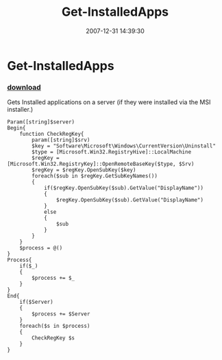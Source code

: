 ﻿---
pid:            95
poster:         BSonPosh
title:          Get-InstalledApps
date:           2007-12-31 14:39:30
format:         posh
parent:         0
parent:         0

---

# Get-InstalledApps

### [download](95.ps1)

Gets Installed applications on a server (if they were installed via the MSI installer.)

```posh
Param([string]$server)
Begin{
    function CheckRegKey{
        param([string]$srv)
        $key = "Software\Microsoft\Windows\CurrentVersion\Uninstall"
        $type = [Microsoft.Win32.RegistryHive]::LocalMachine
        $regKey = [Microsoft.Win32.RegistryKey]::OpenRemoteBaseKey($type, $Srv)
        $regKey = $regKey.OpenSubKey($key)
        foreach($sub in $regKey.GetSubKeyNames())
        {
            if($regKey.OpenSubKey($sub).GetValue("DisplayName"))
            {
                $regKey.OpenSubKey($sub).GetValue("DisplayName")                
            }
            else
            {
                $sub
            }
        }
    }
    $process = @()
}
Process{
    if($_)
    {
        $process += $_
    }
}
End{
    if($Server)
    {
        $process += $Server
    }
    foreach($s in $process)
    {
        CheckRegKey $s
    }
}
```
